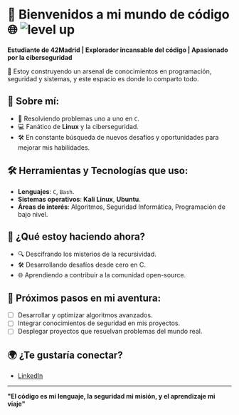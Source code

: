 # 🚀 Bienvenidos a mi mundo de código 🌐 ![level up](https://github.com/user-attachments/assets/06fe45a6-97a8-4852-ab3f-7de76ace6651)


**Estudiante de 42Madrid | Explorador incansable del código | Apasionado por la ciberseguridad**

👾 Estoy construyendo un arsenal de conocimientos en programación, seguridad y sistemas, y este espacio es donde lo comparto todo.

## 🌟 Sobre mí:
- 🧠 Resolviendo problemas uno a uno en `C`.
- 💻 Fanático de **Linux** y la ciberseguridad.
- 🛠️ En constante búsqueda de nuevos desafíos y oportunidades para mejorar mis habilidades.

## 🛠️ Herramientas y Tecnologías que uso:
- **Lenguajes**: `C`, `Bash`.
- **Sistemas operativos**: **Kali Linux**, **Ubuntu**.
- **Áreas de interés**: Algoritmos, Seguridad Informática, Programación de bajo nivel.

## 🌱 ¿Qué estoy haciendo ahora?
- 🔍 Descifrando los misterios de la recursividad.
- 🛠️ Desarrollando desafíos desde cero en C.
- 🌐 Aprendiendo a contribuir a la comunidad open-source.

## 🎯 Próximos pasos en mi aventura:
- [ ] Desarrollar y optimizar algoritmos avanzados.
- [ ] Integrar conocimientos de seguridad en mis proyectos.
- [ ] Desplegar proyectos que resuelvan problemas del mundo real.

## 🌍 ¿Te gustaría conectar?
- [LinkedIn](https://www.linkedin.com/in/ariel-arcos-3731a5254/?trk=public-profile-join-page)  

---

**"El código es mi lenguaje, la seguridad mi misión, y el aprendizaje mi viaje"**
